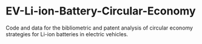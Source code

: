 # EV-Li-ion-Battery-Circular-Economy
Code and data for the bibliometric and patent analysis of circular economy strategies for Li-ion batteries in electric vehicles.
